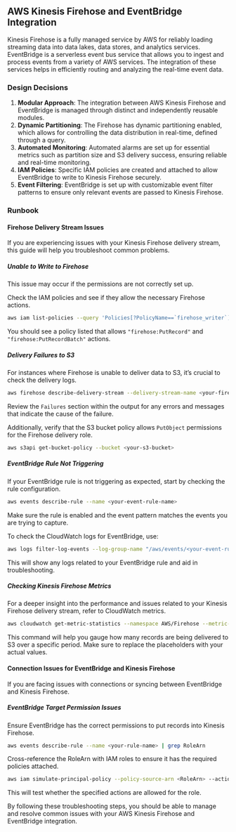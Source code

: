 ## AWS Kinesis Firehose and EventBridge Integration

Kinesis Firehose is a fully managed service by AWS for reliably loading streaming data into data lakes, data stores, and analytics services. EventBridge is a serverless event bus service that allows you to ingest and process events from a variety of AWS services. The integration of these services helps in efficiently routing and analyzing the real-time event data.

### Design Decisions

1. **Modular Approach**: The integration between AWS Kinesis Firehose and EventBridge is managed through distinct and independently reusable modules.
2. **Dynamic Partitioning**: The Firehose has dynamic partitioning enabled, which allows for controlling the data distribution in real-time, defined through a query.
3. **Automated Monitoring**: Automated alarms are set up for essential metrics such as partition size and S3 delivery success, ensuring reliable and real-time monitoring.
4. **IAM Policies**: Specific IAM policies are created and attached to allow EventBridge to write to Kinesis Firehose securely.
5. **Event Filtering**: EventBridge is set up with customizable event filter patterns to ensure only relevant events are passed to Kinesis Firehose.

### Runbook

#### Firehose Delivery Stream Issues

If you are experiencing issues with your Kinesis Firehose delivery stream, this guide will help you troubleshoot common problems.

##### Unable to Write to Firehose

This issue may occur if the permissions are not correctly set up.

Check the IAM policies and see if they allow the necessary Firehose actions.

```sh
aws iam list-policies --query 'Policies[?PolicyName==`firehose_writer`]'
```

You should see a policy listed that allows `"firehose:PutRecord"` and `"firehose:PutRecordBatch"` actions.

##### Delivery Failures to S3

For instances where Firehose is unable to deliver data to S3, it’s crucial to check the delivery logs.

```sh
aws firehose describe-delivery-stream --delivery-stream-name <your-firehose-name>
```

Review the `Failures` section within the output for any errors and messages that indicate the cause of the failure.

Additionally, verify that the S3 bucket policy allows `PutObject` permissions for the Firehose delivery role.

```sh
aws s3api get-bucket-policy --bucket <your-s3-bucket>
```

##### EventBridge Rule Not Triggering

If your EventBridge rule is not triggering as expected, start by checking the rule configuration.

```sh
aws events describe-rule --name <your-event-rule-name>
```

Make sure the rule is enabled and the event pattern matches the events you are trying to capture.

To check the CloudWatch logs for EventBridge, use:

```sh
aws logs filter-log-events --log-group-name "/aws/events/<your-event-rule-name>"
```

This will show any logs related to your EventBridge rule and aid in troubleshooting.

##### Checking Kinesis Firehose Metrics

For a deeper insight into the performance and issues related to your Kinesis Firehose delivery stream, refer to CloudWatch metrics.

```sh
aws cloudwatch get-metric-statistics --namespace AWS/Firehose --metric-name DeliveryToS3.Records --dimensions Name=DeliveryStreamName,Value=<your-firehose-name> --start-time <start-time> --end-time <end-time> --period 300 --statistics Sum
```

This command will help you gauge how many records are being delivered to S3 over a specific period. Make sure to replace the placeholders with your actual values.

#### Connection Issues for EventBridge and Kinesis Firehose

If you are facing issues with connections or syncing between EventBridge and Kinesis Firehose.

##### EventBridge Target Permission Issues

Ensure EventBridge has the correct permissions to put records into Kinesis Firehose.

```sh
aws events describe-rule --name <your-rule-name> | grep RoleArn
```

Cross-reference the RoleArn with IAM roles to ensure it has the required policies attached.

```sh
aws iam simulate-principal-policy --policy-source-arn <RoleArn> --action-names firehose:PutRecordBatch firehose:PutRecord
```

This will test whether the specified actions are allowed for the role.

By following these troubleshooting steps, you should be able to manage and resolve common issues with your AWS Kinesis Firehose and EventBridge integration.


